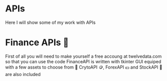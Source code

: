 # APIs
Here I will show some of my work with APIs
# Finance APIs :money_with_wings:
First of all you will need to make yourself a free accoung at twelvedata.com so that you can use the code
FinanceAPI is written with tkinter GUI equiped with a few assets to choose from 🧐
CrytoAPI :coin:, ForexAPI :dollar: and StockAPI :receipt: are also included
